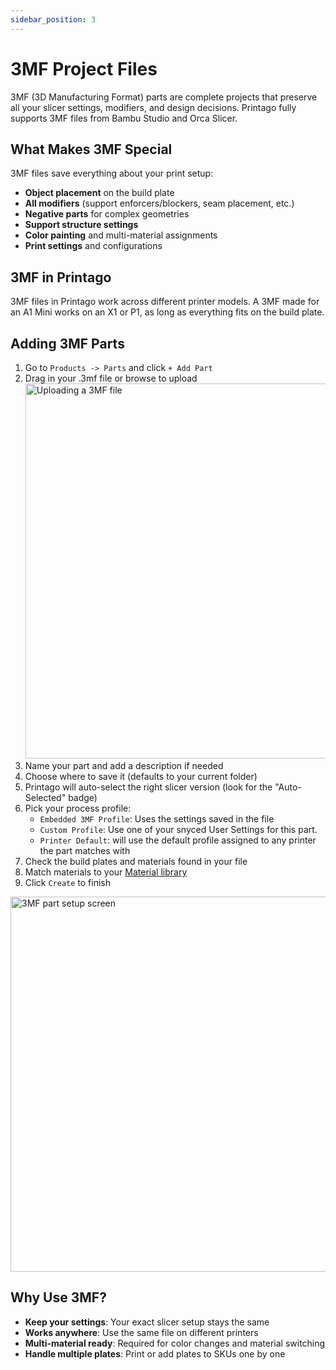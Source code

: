 ```yaml
---
sidebar_position: 3
---
```


# 3MF Project Files

3MF (3D Manufacturing Format) parts are complete projects that preserve all your slicer settings, modifiers, and design decisions. Printago fully supports 3MF files from Bambu Studio and Orca Slicer.

## What Makes 3MF Special

3MF files save everything about your print setup:
- **Object placement** on the build plate
- **All modifiers** (support enforcers/blockers, seam placement, etc.)
- **Negative parts** for complex geometries
- **Support structure settings**
- **Color painting** and multi-material assignments
- **Print settings** and configurations

## 3MF in Printago

3MF files in Printago work across different printer models. A 3MF made for an A1 Mini works on an X1 or P1, as long as everything fits on the build plate.

## Adding 3MF Parts

1. Go to `Products -> Parts` and click `+ Add Part`
2. Drag in your .3mf file or browse to upload
   <img src="/img/parts/add_parts_1.gif" className="margin-left--md" width="600" alt="Uploading a 3MF file" />
3. Name your part and add a description if needed
4. Choose where to save it (defaults to your current folder)
5. Printago will auto-select the right slicer version (look for the "Auto-Selected" badge)
6. Pick your process profile:
   - `Embedded 3MF Profile`: Uses the settings saved in the file
   - `Custom Profile`: Use one of your snyced User Settings for this part.
   - `Printer Default`: will use the default profile assigned to any printer the part matches with
7. Check the build plates and materials found in your file
8. Match materials to your [Material library](/docs/printing/materials.md)
9. Click `Create` to finish

<img src="/img/parts/part_screen.png" className="margin-left--lg" width="600" alt="3MF part setup screen" />

## Why Use 3MF?

- **Keep your settings**: Your exact slicer setup stays the same
- **Works anywhere**: Use the same file on different printers  
- **Multi-material ready**: Required for color changes and material switching
- **Handle multiple plates**: Print or add plates to SKUs one by one
